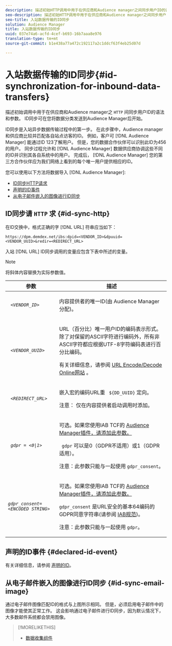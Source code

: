 ```yaml
---
description: 描述初始HTTP调用中用于在供应商和Audience manager之间同步用户ID的语法和参数。 ID同步可在您将数据分类发送到Audience Manager后开始。
seo-description: 描述初始HTTP调用中用于在供应商和Audience manager之间同步用户ID的语法和参数。 ID同步可在您将数据分类发送到Audience Manager后开始。
seo-title: 入站数据传输的ID同步
solution: Audience Manager
title: 入站数据传输的ID同步
uuid: 037e74a6-acfd-4cef-b693-16b7aaa8e976
translation-type: tm+mt
source-git-commit: b1e438a77a472c192117a2c1ddcf63f4eb25d07d

---
```



# 入站数据传输的ID同步{#id-synchronization-for-inbound-data-transfers}

描述初始调用中用于在供应商和Audience manager之 `HTTP` 间同步用户ID的语法和参数。 ID同步可在您将数据分类发送到Audience Manager后开始。

<!-- c_id_sync_in.xml -->

ID同步是入站异步数据传输过程中的第一步。 在此步骤中，Audience manager和供应商比较并匹配各自站点访客的ID。 例如，客户可 [!DNL Audience Manager] 能通过ID 123了解用户。 但是，您的数据合作伙伴可以识别此ID为456的用户。 同步过程允许和 [!DNL Audience Manager] 数据供应商协调这些不同的ID并识别其各自系统中的用户。 完成后， [!DNL Audience Manager] 您的第三方合作伙伴应为我们网络上看到的每个唯一用户提供相应的ID。

您可以使用以下方法将数据导入 [!DNL Audience Manager]:

* [ID同步HTTP请求](../../../integration/sending-audience-data/batch-data-transfer-explained/id-sync-http.md#id-sync-http)
* [声明的ID事件](../../../integration/sending-audience-data/batch-data-transfer-explained/id-sync-http.md#declared-id-event)
* [从电子邮件嵌入的图像进行ID同步](../../../integration/sending-audience-data/batch-data-transfer-explained/id-sync-http.md#id-sync-email-image)

## ID同步请 `HTTP` 求 {#id-sync-http}

在ID交换中，格式正确的字 [!DNL URL] 符串应当如下：

```
https://dpm.demdex.net/ibs:dpid=<VENDOR_ID>&dpuuid=<VENDOR_UUID>&redir=<REDIRECT_URL>
```

入站 [!DNL URL] ID同步调用的变量应包含下表中所述的变量。

>[!NOTE]
>
>将斜体内容替换为实际参数值。

<table id="table_EB9F4246E2A34ABB8ED06EA458EB186F"> 
 <thead> 
  <tr> 
   <th colname="col1" class="entry"> 参数 </th> 
   <th colname="col2" class="entry"> 描述 </th> 
  </tr> 
 </thead>
 <tbody> 
  <tr> 
   <td colname="col1"> <code> <i>&lt;VENDOR_ID&gt;</i> </code> </td> 
   <td colname="col2"> <p>内容提供者的唯一ID(由 <span class="keyword"> Audience Manager分配</span>)。 </p> </td> 
  </tr> 
  <tr> 
   <td colname="col1"> <code> <i>&lt;VENDOR_UUID&gt;</i> </code> </td> 
   <td colname="col2"> <p>URL（百分比）唯一用户ID的编码表示形式。 除了对保留的ASCII字符进行编码外，所有非ASCII字符都应根据UTF-8字符编码表进行百分比编码。 </p> <p>有关详细信息，请参阅 <a href="https://www.url-encode-decode.com" format="http" scope="external"> URL Encode/Decode Online网站</a> 。 </p> </td> 
  </tr> 
  <tr> 
   <td colname="col1"> <code> <i>&lt;REDIRECT_URL&gt;</i> </code> </td> 
   <td colname="col2"> <p>嵌入宏的编码URL重 <code> ${DD_UUID}</code> 定向。 </p> <p>注意： 仅在内容提供者启动调用时添加。 </p> </td> 
  </tr> 
  <tr> 
   <td colname="col1"> <code> <i>gdpr = &lt;0|1&gt;</i> </code> </td> 
   <td colname="col2"> <p>可选。如果您使用IAB TCF的 <a href="../../../overview/data-security-and-privacy/aam-iab-plugin.md">Audience Manager插件，请添加此参数。</a></p> <p><code> gdpr</code> 可以是0（GDPR不适用）或1（GDPR适用）。 </p> <p> <b></b> 注意：此参数只能与一起使用 <code>gdpr_consent</code>。</p></td> 
  </tr> 
  <tr> 
   <td colname="col1"> <code><i>gdpr_consent=&lt;ENCODED STRING&gt;</i> </code> </td> 
   <td colname="col2"> <p>可选。如果您使用IAB TCF的 <a href="../../../overview/data-security-and-privacy/aam-iab-plugin.md">Audience Manager插件，请添加此参数。</a></p> <p><code>gdpr_consent</code> 是URL安全的基本64编码的GDPR同意字符串(请参阅 <a href="https://github.com/InteractiveAdvertisingBureau/GDPR-Transparency-and-Consent-Framework/blob/master/URL-based%20Consent%20Passing_%20Framework%20Guidance.md#specifications" format="http" scope="external"> IAB规范</a>)。 </p> <p> <b></b> 注意：此参数只能与一起使用 <code>gdpr</code>。</p> </td> 
  </tr> 
 </tbody> 
</table>

## 声明的ID事件 {#declared-id-event}

有关详细信息，请参阅 [声明的ID](../../../features/declared-ids.md)。

## 从电子邮件嵌入的图像进行ID同步 {#id-sync-email-image}

通过电子邮件图像匹配ID的格式与上图所示相同。 但是，必须启用电子邮件中的图像才能使其正常工作。 这会影响通过电子邮件进行ID同步，因为默认情况下，大多数邮件系统都会禁用图像。

>[!MORELIKETHIS]
>
>* [数据收集组件](../../../reference/system-components/components-data-collection.md)

